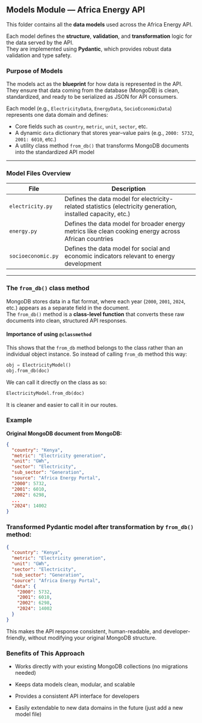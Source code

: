 ## Models Module — Africa Energy API

This folder contains all the **data models** used across the Africa Energy API.

Each model defines the **structure**, **validation**, and **transformation** logic for the data served by the API.  
They are implemented using **Pydantic**, which provides robust data validation and type safety.


###  Purpose of Models

The models act as the **blueprint** for how data is represented in the API.  
They ensure that data coming from the database (MongoDB) is clean, standardized, and ready to be serialized as JSON for API consumers.

Each model (e.g., `ElectricityData`, `EnergyData`, `SocioEconomicData`) represents one data domain and defines:
- Core fields such as `country`, `metric`, `unit`, `sector`, etc.
- A dynamic `data` dictionary that stores year–value pairs (e.g., `2000: 5732`, `2001: 6010`, etc.)
- A utility class method `from_db()` that transforms MongoDB documents into the standardized API model

---

### Model Files Overview

| File | Description |
|------|--------------|
| `electricity.py` | Defines the data model for electricity-related statistics (electricity generation, installed capacity, etc.) |
| `energy.py` | Defines the data model for broader energy metrics like clean cooking energy across African countries |
| `socioeconomic.py` | Defines the data model for social and economic indicators relevant to energy development |

---

### The `from_db()` class method

MongoDB stores data in a flat format, where each year (`2000`, `2001`, `2024`, etc.) appears as a separate field in the document.  
The `from_db()` method is a **class-level function** that converts these raw documents into clean, structured API responses.

#### Importance of using `@classmethod`
This shows that the `from_db` method belongs to the class rather than an individual object instance.
So instead of calling `from_db` method this way:

```python
obj = ElectricityModel()
obj.from_db(doc)
```

We can call it directly on the class as so:

```python
ElectricityModel.from_db(doc)
```

It is cleaner and easier to call it in our routes.

###  Example

**Original MongoDB document from MongoDB:**
```json
{
  "country": "Kenya",
  "metric": "Electricity generation",
  "unit": "GWh",
  "sector": "Electricity",
  "sub_sector": "Generation",
  "source": "Africa Energy Portal",
  "2000": 5732,
  "2001": 6010,
  "2002": 6298,
  ...
  "2024": 14002
}
```

### Transformed Pydantic model after transformation by `from_db()` method:

``` json
{
  "country": "Kenya",
  "metric": "Electricity generation",
  "unit": "GWh",
  "sector": "Electricity",
  "sub_sector": "Generation",
  "source": "Africa Energy Portal",
  "data": {
    "2000": 5732,
    "2001": 6010,
    "2002": 6298,
    "2024": 14002
  }
}
```
This makes the API response consistent, human-readable, and developer-friendly, without modifying your original MongoDB structure.

### Benefits of This Approach
- Works directly with your existing MongoDB collections (no migrations needed)

- Keeps data models clean, modular, and scalable

- Provides a consistent API interface for developers

- Easily extendable to new data domains in the future (just add a new model file)